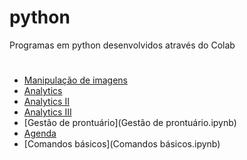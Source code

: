 # python
Programas em python desenvolvidos através do Colab

#

- [Manipulação de imagens](Manipulação_de_imagens.ipynb)
- [Analytics](Analytics.ipynb)
- [Analytics II](Analytics_II.ipynb)
- [Analytics III](Analytics_III.ipynb)
- [Gestão de prontuário](Gestão de prontuário.ipynb)
- [Agenda](Agenda.ipynb)
- [Comandos básicos](Comandos básicos.ipynb)
